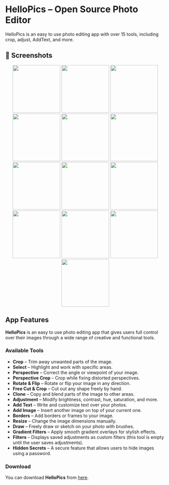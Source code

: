 # HelloPics – Open Source Photo Editor
HelloPics is an easy to use photo editing app with over 15 tools, including crop, adjust, AddText, and more.
## 📸 Screenshots

<p align="center">
  <img src="https://lcc-atmane.github.io/HelloPicsSite/1.jpg" width="150"/>
  <img src="https://lcc-atmane.github.io/HelloPicsSite/2.jpg" width="150"/>
  <img src="https://lcc-atmane.github.io/HelloPicsSite/3.jpg" width="150"/>
  <img src="https://lcc-atmane.github.io/HelloPicsSite/4.jpg" width="150"/>
  <img src="https://lcc-atmane.github.io/HelloPicsSite/5.jpg" width="150"/>
  <img src="https://lcc-atmane.github.io/HelloPicsSite/6.jpg" width="150"/>
  <img src="https://lcc-atmane.github.io/HelloPicsSite/7.jpg" width="150"/>
  <img src="https://lcc-atmane.github.io/HelloPicsSite/8.jpg" width="150"/>
  <img src="https://lcc-atmane.github.io/HelloPicsSite/9.jpg" width="150"/>
  <img src="https://lcc-atmane.github.io/HelloPicsSite/10.jpg" width="150"/>
  <img src="https://lcc-atmane.github.io/HelloPicsSite/11.jpg" width="150"/>
  <img src="https://lcc-atmane.github.io/HelloPicsSite/12.jpg" width="150"/>
  <img src="https://lcc-atmane.github.io/HelloPicsSite/13.jpg" width="150"/>
</p>

## App Features

**HelloPics** is an easy to use photo editing app that gives users full control over their images through a wide range of creative and functional tools.

### Available Tools

- **Crop** – Trim away unwanted parts of the image.  
- **Select** – Highlight and work with specific areas.  
- **Perspective** – Correct the angle or viewpoint of your image.  
- **Perspective Crop** – Crop while fixing distorted perspectives.  
- **Rotate & Flip** – Rotate or flip your image in any direction.  
- **Free Cut & Crop** – Cut out any shape freely by hand.  
- **Clone** – Copy and blend parts of the image to other areas.  
- **Adjustment** – Modify brightness, contrast, hue, saturation, and more.  
- **Add Text** – Write and customize text over your photos.  
- **Add Image** – Insert another image on top of your current one.  
- **Borders** – Add borders or frames to your image.  
- **Resize** – Change the image dimensions manually.  
- **Draw** – Freely draw or sketch on your photo with brushes.  
- **Gradient Filters** – Apply smooth gradient overlays for stylish effects.  
- **Filters** – Displays saved adjustments as custom filters (this tool is empty until the user saves adjustments).  
- **Hidden Secrets** – A secure feature that allows users to hide images using a password.

### Download

You can download **HelloPics** from [here](https://lcc-atmane.github.io/HelloPicsSite/).
